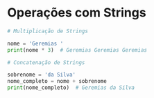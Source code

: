 # Operações com Strings

````python
# Multiplicação de Strings

nome = 'Geremias '
print(nome * 3)  # Geremias Geremias Geremias

# Concatenação de Strings

sobrenome = 'da Silva'
nome_completo = nome + sobrenome
print(nome_completo)  # Geremias da Silva
````